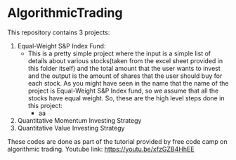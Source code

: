 # AlgorithmicTrading
This repository contains 3 projects: 
1. Equal-Weight S&P Index Fund:
   - This is a pretty simple project where the input is a simple list of details about various stocks(taken from the excel sheet provided in this          folder itself) and the total amount that the user wants to invest and the output is the amount of shares that the user should buy for each stock. As you might have seen in the name that the name of the project is Equal-Weight S&P Index fund, so we assume that all the stocks have equal weight. So, these are the high level steps done in this project: 
     - aa
3. Quantitative Momentum Investing Strategy
4. Quantitative Value Investing Strategy

These codes are done as part of the tutorial provided by free code camp on algorithmic trading.
Youtube link: https://youtu.be/xfzGZB4HhEE

